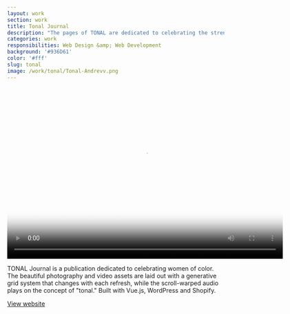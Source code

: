 ```yaml
---
layout: work
section: work
title: Tonal Journal
description: "The pages of TONAL are dedicated to celebrating the strength, ambition, and beauty in women of color."
categories: work
responsibilities: Web Design &amp; Web Development
background: '#936D61'
color: '#fff'
slug: tonal
image: /work/tonal/Tonal-Andrevv.png
---
```


<div>
  <video id="tonal" class="browser_img" title="Tonal Journal"
    preload="auto" width="640" height="400" poster="{{ site.root }}{{ page.image }}" data-setup="{}">
    <source src="{{ site.root }}/work/tonal/Tonal-Andrevv.mp4" type='video/mp4'>
  </video>
</div>

TONAL Journal is a publication dedicated to celebrating women of color. The beautiful photography and video assets are laid out with a generative grid system that changes with each refresh, while the scroll-warped audio plays on the concept of "tonal." Built with Vue.js, WordPress and Shopify. 

<a href="http://tonaljournal.com/" class="button" rel="external">View website</a>
